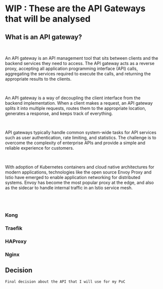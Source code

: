 # WIP : These are the API Gateways that will be analysed 


## What is an API gateway?
<br/>

An API gateway is an API management tool that sits between clients and the backend services they need to access. The API gateway acts as a reverse proxy, accepting all application programming interface (API) calls, aggregating the services required to execute the calls, and returning the appropriate results to the clients.

<br/>


An API gateway is a way of decoupling the client interface from the backend implementation. When a client makes a request, an API gateway splits it into multiple requests, routes them to the appropriate location, generates a response, and keeps track of everything.

<br/>


API gateways typically handle common system-wide tasks for API services such as user authentication, rate limiting, and statistics. The challenge is to overcome the complexity of enterprise APIs and provide a simple and reliable experience for customers. 

<br/>


With adoption of Kubernetes containers and cloud native architectures for modern applications, technologies like the open source Envoy Proxy and Istio have emerged to enable application networking for distributed systems. Envoy has become the most popular proxy at the edge, and also as the sidecar to handle internal traffic in an Istio service mesh.

<br/>
<br/>

### Kong

### Traefik

### HAProxy

### Nginx



## Decision
    Final decision about the API that I will use for my PoC


